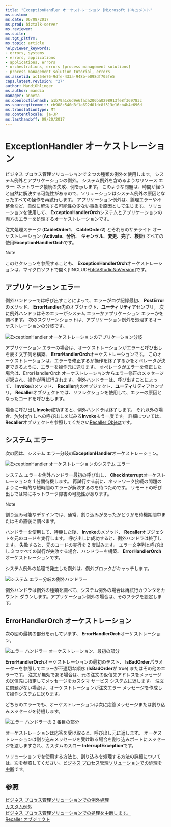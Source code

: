 ```yaml
---
title: "ExceptionHandler オーケストレーション |Microsoft ドキュメント"
ms.custom: 
ms.date: 06/08/2017
ms.prod: biztalk-server
ms.reviewer: 
ms.suite: 
ms.tgt_pltfrm: 
ms.topic: article
helpviewer_keywords:
- errors, systems
- errors, applications
- applications, errors
- orchestrations, errors [process management solutions]
- process management solution tutorial, errors
ms.assetid: ac154e76-9dfe-433a-948b-e098df705fe5
caps.latest.revision: "27"
author: MandiOhlinger
ms.author: mandia
manager: anneta
ms.openlocfilehash: a1b79a1c6d9e6fada206ba0298913fe8f369783c
ms.sourcegitcommit: cb908c540d8f1a692d01dc8f313e16cb4b4e696d
ms.translationtype: MT
ms.contentlocale: ja-JP
ms.lasthandoff: 09/20/2017
---
```

# <a name="the-exceptionhandler-orchestration"></a>ExceptionHandler オーケストレーション
ビジネス プロセス管理ソリューションで 2 つの種類の例外を使用します。 システム例外とアプリケーションの例外。 システム例外を含めるようなリソース エラー: ネットワーク接続の失敗、例を示します。 このような問題は、時間が経つと自然に解決する可能性があるので、ソリューションはシステム例外の原因となったすべての操作を再試行します。 アプリケーション例外は、論理エラーや不整合など、自然に解決する可能性の少ない事象を原因として生じます。 ソリューションを使用して、 **ExceptionHandlerOrch**システムとアプリケーションの両方のエラーを処理するオーケストレーションです。  
  
 注文処理ステージ (**CableOrder1**、 **CableOrder2**) とそれらのサテライト オーケストレーション (**Activate**、**分析**、 **キャンセル**、**変更**、**完了**、**検証**) すべての使用**ExceptionHandlerOrch**です。  
  
> [!NOTE]
>  このセクションを参照することも、 **ExceptionHandlerOrch**オーケストレーションは、マイクロソフトで開く[!INCLUDE[btsVStudioNoVersion](../includes/btsvstudionoversion-md.md)]です。  
  
## <a name="application-errors"></a>アプリケーション エラー  
 例外ハンドラーでは呼び出すことによって、エラーがログ記録最初、 **PostError**のメソッド、 **ErrorHandler**内のオブジェクト、**ユーティリティ**アセンブリ。 次に例外ハンドラはそのエラーがシステム エラーかアプリケーション エラーかを調べます。 次のスクリーンショットは、アプリケーション例外を処理するオーケストレーションの分岐です。  
  
 ![ExceptionHandler オーケストレーションのアプリケーション分岐](../core/media/applicationerrorbranchofexceptionhandler.gif "ApplicationErrorBranchofExceptionHandler")  
  
 アプリケーション エラーの場合は、オーケストレーションがエラーと呼び出しを表す文字列を構築、 **ErrorHandlerOrch**オーケストレーションです。 このオーケストレーションは、エラーを修正するか操作を終了するかをオペレータが決定できるように、エラーを操作元に送ります。 オペレータがエラーを修正した場合は、ErrorHandlerOrch オーケストレーションからエラー修正のメッセージが返され、操作が再試行されます。 例外ハンドラーは、呼び出すことによって、 **Invoke**のメソッド、 **Recaller**内のオブジェクト、**ユーティリティ**アセンブリ。 **Recaller**オブジェクトでは、リフレクションを使用して、エラーの原因となったコードを呼び出します。  
  
 場合に呼び出し**Invoke**成功すると、例外ハンドラは終了します。 それ以外の場合、ƒvƒoƒbƒn しへの呼び出しを試みる**Invoke**もう一度です。 詳細については、 **Recaller**オブジェクトを参照してください[Recaller Object](../core/the-recaller-object.md)です。  
  
## <a name="system-errors"></a>システム エラー  
 次の図は、システム エラー分岐の**ExceptionHandler**オーケストレーション。  
  
 ![ExceptionHandler オーケストレーションのシステム エラー](../core/media/systemerrorbranchofexceptionhandler.gif "SystemErrorBranchofExceptionHandler")  
  
 システム エラーを例外ハンドラー最初の呼び出し、 **CheckInterrupt**オーケストレーションを 1 分間待機します。 再試行する前に、ネットワーク接続の問題のように一時的な短時間のエラーが解決するのを待つためです。 リモートの呼び出しでは常にネットワーク障害の可能性があります。  
  
> [!NOTE]
>  割り込み可能なデザインでは、通常、割り込みがあったかどうかを待機期間中またはその直後に調べます。  
  
 ハンドラーを使用して、待機した後、 **Invoke**のメソッド、 **Recaller**オブジェクトを元のコードを実行します。 呼び出しに成功すると、例外ハンドラは終了します。 失敗すると、元のコードの実行を 2 度試みます。 エラー文字列と呼び出し 3 つすべての試行が失敗する場合、ハンドラーを構築、 **ErrorHandlerOrch**オーケストレーションです。  
  
 システム例外の処理で発生した例外は、例外ブロックがキャッチします。  
  
 ![システム エラー分岐の例外ハンドラー](../core/media/exceptionhandlerofsystemerrorbranch.gif "ExceptionHandlerofSystemErrorBranch")  
  
 例外ハンドラは例外の種類を調べて、システム例外の場合は再試行カウンタをカウント ダウンします。アプリケーション例外の場合は、そのフラグを設定します。  
  
## <a name="the-errorhandlerorch-orchestration"></a>ErrorHandlerOrch オーケストレーション  
 次の図の最初の部分を示しています、 **ErrorHandlerOrch**オーケストレーション。  
  
 ![エラー ハンドラー オーケストレーション、最初の部分](../core/media/errorhandlerfirstpart.gif "ErrorHandlerFirstPart")  
  
 **ErrorHandlerOrch**オーケストレーションの最初のテスト、 **IsBadOrder**パラメーターを参照してエラーが不適切な順序 (**IsBadOrder**が true) またはその他のエラーです。 注文が無効である場合は、元の注文の返信先アドレスをメッセージの送信先に指定してメッセージをカスタマ サービス システムに返します。 注文に問題がない場合は、オーケストレーションが注文エラー メッセージを作成して操作システムに送ります。  
  
 どちらのエラーでも、オーケストレーションは次に応答メッセージまたは割り込みメッセージを待機します。  
  
 ![エラー ハンドラーの 2 番目の部分](../core/media/errorhandlersecondpart.gif "ErrorHandlerSecondPart")  
  
 オーケストレーションは応答を受け取ると、呼び出し元に返します。 オーケストレーションは割り込みメッセージを受け取る場合を割り込みポートにメッセージを渡しますされ、カスタムのスロー **InterruptException**です。  
  
 ソリューションでを使用する方法と、割り込みを処理する方法の詳細については、次を参照してください。[ビジネス プロセス管理ソリューションでの処理を中断](../core/interrupt-handling-in-the-business-process-management-solution.md)です。  
  
## <a name="see-also"></a>参照  
 [ビジネス プロセス管理ソリューションでの例外処理](../core/exception-handling-in-the-business-process-management-solution.md)   
 [カスタム例外](../core/custom-exceptions.md)   
 [ビジネス プロセス管理ソリューションでの処理を中断します。](../core/interrupt-handling-in-the-business-process-management-solution.md)   
 [Recaller オブジェクト](../core/the-recaller-object.md)